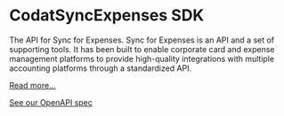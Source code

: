 # CodatSyncExpenses SDK

The API for Sync for Expenses.
Sync for Expenses is an API and a set of supporting tools. It has been built to enable corporate card and expense management platforms to provide high-quality integrations with multiple accounting platforms through a standardized API.

[Read more...](https://docs.codat.io/sync-for-expenses/overview)

[See our OpenAPI spec](https://github.com/codatio/oas)

